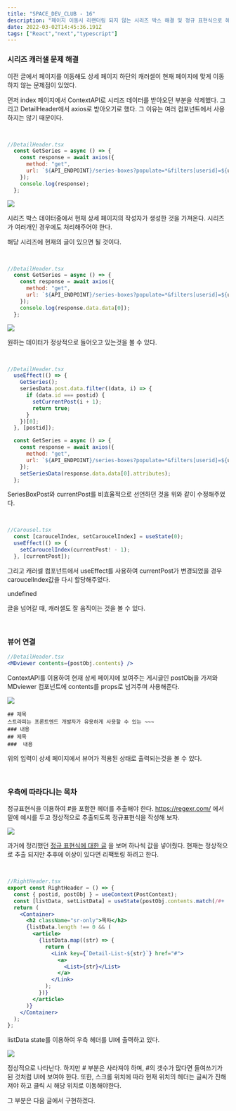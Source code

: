```yaml
---
title: "SPACE_DEV_CLUB - 16"
description: "페이지 이동시 리랜더링 되지 않는 시리즈 박스 해결 및 정규 표현식으로 헤더 추출"
date: 2022-03-02T14:45:36.191Z
tags: ["React","next","typescript"]
---
```

### 시리즈 캐러샐 문제 해결

이전 글에서 페이지를 이동해도 상세 페이지 하단의 캐러셀이 현재 페이지에 맞게 이동하지 않는 문제점이 있었다.

먼저 index 페이지에서 ContextAPI로 시리즈 데이터를 받아오던 부분을 삭제했다. 그리고 DetailHeader에서 axios로 받아오기로 했다. 그 이유는 여러 컴포넌트에서 사용하지는 않기 때문이다.

<br>

```jsx
//DetailHeader.tsx
  const GetSeries = async () => {
    const response = await axios({
      method: "get",
      url: `${API_ENDPOINT}/series-boxes?populate=*&filters[userid]=${userId}`,
    });
    console.log(response);
  };
```

![](/images/8447ae33-3a5e-4b9a-848e-059301f46e53-image.png)

시리즈 박스 데이터중에서 현재 상세 페이지의 작성자가 생성한 것을 가져온다. 시리즈가 여러개인 경우에도 처리해주어야 한다.

해당 시리즈에 현재의 글이 있으면 될 것이다.

<br>

```jsx
//DetailHeader.tsx
  const GetSeries = async () => {
    const response = await axios({
      method: "get",
      url: `${API_ENDPOINT}/series-boxes?populate=*&filters[userid]=${userId}&filters[post][id]=${postid}`,
    });
    console.log(response.data.data[0]);
  };
```

![](/images/1072b12d-83f3-4143-81bd-7cfa4f9036f2-image.png)

원하는 데이터가 정상적으로 들어오고 있는것을 볼 수 있다.

<br>

```jsx
//DetailHeader.tsx
  useEffect(() => {
    GetSeries();
    seriesData.post.data.filter((data, i) => {
      if (data.id === postid) {
        setCurrentPost(i + 1);
        return true;
      }
    })[0];
  }, [postid]);

  const GetSeries = async () => {
    const response = await axios({
      method: "get",
      url: `${API_ENDPOINT}/series-boxes?populate=*&filters[userid]=${userId}&filters[post][id]=${postid}`,
    });
    setSeriesData(response.data.data[0].attributes);
  };
```

SeriesBoxPost와 currentPost를 비효율적으로 선언하던 것을 위와 같이 수정해주었다.

<br>

```jsx
//Carousel.tsx
  const [caroucelIndex, setCaroucelIndex] = useState(0);
  useEffect(() => {
    setCaroucelIndex(currentPost! - 1);
  }, [currentPost]);
```

그리고 캐러셀 컴포넌트에서 useEffect를 사용하여 currentPost가 변경되었을 경우 caroucelIndex값을 다시 할당해주었다.

undefined

글을 넘어갈 때, 캐러샐도 잘 움직이는 것을 볼 수 있다.

<br>

### 뷰어 연결

```jsx
//DetailHeader.tsx
<MDviewer contents={postObj.contents} />
```

ContextAPI를 이용하여 현재 상세 페이지에 보여주는 게시글인 postObj을 가져와 MDviewer 컴포넌트에 contents를 props로 넘겨주며 사용해준다.

![](/images/9536bc04-10d8-4d07-a8cd-7e458e4559a6-image.png)

```
## 제목
스트라피는 프론트엔드 개발자가 유용하게 사용할 수 있는 ~~~
### 내용
## 제목
###  내용
```

위의 입력이 상세 페이지에서 뷰어가 적용된 상태로 출력되는것을 볼 수 있다.

<br>

### 우측에 따라다니는 목차

정규표현식을 이용하여 #을 포함한 헤더를 추출해야 한다. https://regexr.com/ 에서 밑에 예시를 두고 정상적으로 추출되도록 정규표현식을 작성해 보자.

![](/images/20701b01-9551-4c0c-a09d-b0023d7c6a1e-image.png)

과거에 정리했던 [정규 표현식에 대한 글](https://velog.io/@leehyunho2001/%EC%A0%95%EA%B7%9C%ED%91%9C%ED%98%84%EC%8B%9D-%EA%B0%9C%EB%85%90) 을 보며 하나씩 값을 넣어줬다. 현재는 정상적으로 추출 되지만 추후에 이상이 있다면 리팩토링 하려고 한다.

<br>

```jsx
//RightHeader.tsx
export const RightHeader = () => {
  const { postid, postObj } = useContext(PostContext);
  const [listData, setListData] = useState(postObj.contents.match(/#+ .*/g)!);
  return (
    <Container>
      <h2 className="sr-only">목차</h2>
      {listData.length !== 0 && (
        <article>
          {listData.map((str) => {
            return (
              <Link key={`Detail-List-${str}`} href="#">
                <a>
                  <List>{str}</List>
                </a>
              </Link>
            );
          })}
        </article>
      )}
    </Container>
  );
};
```

listData state를 이용하여 우측 헤더를 UI에 출력하고 있다.

![](/images/12047b5b-1ebc-4911-91d5-22e25919937c-image.png)

정상적으로 나타난다. 하지만 # 부분은 사라져야 하며, #의 갯수가 많다면 들여쓰기가 된 것처럼 UI에 보여야 한다. 또한, 스크롤 위치에 따라 현재 위치의 헤더는 글씨가 진해져야 하고 클릭 시 해당 위치로 이동해야한다.

그 부분은 다음 글에서 구현하겠다.

